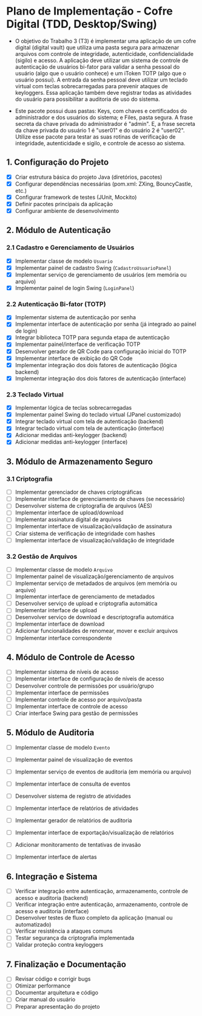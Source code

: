 # Plano de Implementação - Cofre Digital (TDD, Desktop/Swing)
- O objetivo do Trabalho 3 (T3)  é implementar uma aplicação de um cofre digital (digital vault) que utiliza uma pasta segura para armazenar arquivos com controle de integridade, autenticidade, confidencialidade (sigilo) e acesso. A aplicação deve utilizar um sistema de controle de autenticação de usuários bi-fator para validar a senha pessoal do usuário (algo que o usuário conhece) e um iToken TOTP (algo que o usuário possui). A entrada da senha pessoal deve utilizar um teclado virtual com teclas sobrecarregadas para prevenir ataques de keyloggers. Essa aplicação também deve registrar todas as atividades do usuário para possibilitar a auditoria de uso do sistema. 

- Este pacote possui duas pastas: Keys, com chaves e certificados do administrador e dos usuários do sistema; e Files, pasta segura. A frase secreta da chave privada do administrador é "admin". E, a frase secreta da chave privada do usuário 1 é "user01" e do usuário 2 é "user02". Utilize esse pacote para testar as suas rotinas de verificação de integridade, autenticidade e sigilo, e controle de acesso ao sistema.


## 1. Configuração do Projeto

- [x] Criar estrutura básica do projeto Java (diretórios, pacotes)
- [x] Configurar dependências necessárias (pom.xml: ZXing, BouncyCastle, etc.)
- [x] Configurar framework de testes (JUnit, Mockito)
- [x] Definir pacotes principais da aplicação
- [x] Configurar ambiente de desenvolvimento

## 2. Módulo de Autenticação

### 2.1 Cadastro e Gerenciamento de Usuários
- [x] Implementar classe de modelo `Usuario`
- [x] Implementar painel de cadastro Swing (`CadastroUsuarioPanel`)
- [x] Implementar serviço de gerenciamento de usuários (em memória ou arquivo)
- [x] Implementar painel de login Swing (`LoginPanel`)

### 2.2 Autenticação Bi-fator (TOTP)
- [x] Implementar sistema de autenticação por senha
- [x] Implementar interface de autenticação por senha (já integrado ao painel de login)
- [x] Integrar biblioteca TOTP para segunda etapa de autenticação
- [x] Implementar painel/interface de verificação TOTP
- [x] Desenvolver gerador de QR Code para configuração inicial do TOTP
- [x] Implementar interface de exibição do QR Code
- [x] Implementar integração dos dois fatores de autenticação (lógica backend)
- [x] Implementar integração dos dois fatores de autenticação (interface)

### 2.3 Teclado Virtual
- [x] Implementar lógica de teclas sobrecarregadas
- [x] Implementar painel Swing do teclado virtual (JPanel customizado)
- [x] Integrar teclado virtual com tela de autenticação (backend)
- [x] Integrar teclado virtual com tela de autenticação (interface)
- [x] Adicionar medidas anti-keylogger (backend)
- [x] Adicionar medidas anti-keylogger (interface)

## 3. Módulo de Armazenamento Seguro

### 3.1 Criptografia
- [ ] Implementar gerenciador de chaves criptográficas
- [ ] Implementar interface de gerenciamento de chaves (se necessário)
- [ ] Desenvolver sistema de criptografia de arquivos (AES)
- [ ] Implementar interface de upload/download
- [ ] Implementar assinatura digital de arquivos
- [ ] Implementar interface de visualização/validação de assinatura
- [ ] Criar sistema de verificação de integridade com hashes
- [ ] Implementar interface de visualização/validação de integridade

### 3.2 Gestão de Arquivos
- [ ] Implementar classe de modelo `Arquivo`
- [ ] Implementar painel de visualização/gerenciamento de arquivos
- [ ] Implementar serviço de metadados de arquivos (em memória ou arquivo)
- [ ] Implementar interface de gerenciamento de metadados
- [ ] Desenvolver serviço de upload e criptografia automática
- [ ] Implementar interface de upload
- [ ] Desenvolver serviço de download e descriptografia automática
- [ ] Implementar interface de download
- [ ] Adicionar funcionalidades de renomear, mover e excluir arquivos
- [ ] Implementar interface correspondente

## 4. Módulo de Controle de Acesso

- [ ] Implementar sistema de níveis de acesso
- [ ] Implementar interface de configuração de níveis de acesso
- [ ] Desenvolver controle de permissões por usuário/grupo
- [ ] Implementar interface de permissões
- [ ] Implementar controle de acesso por arquivo/pasta
- [ ] Implementar interface de controle de acesso
- [ ] Criar interface Swing para gestão de permissões

## 5. Módulo de Auditoria

- [ ] Implementar classe de modelo `Evento`
- [ ] Implementar painel de visualização de eventos
- [ ] Implementar serviço de eventos de auditoria (em memória ou arquivo)
- [ ] Implementar interface de consulta de eventos
- [ ] Desenvolver sistema de registro de atividades
- [ ] Implementar interface de relatórios de atividades
- [ ] Implementar gerador de relatórios de auditoria
- [ ] Implementar interface de exportação/visualização de relatórios
- [ ] Adicionar monitoramento de tentativas de invasão
- [ ] Implementar interface de alertas


## 6. Integração e Sistema

- [ ] Verificar integração entre autenticação, armazenamento, controle de acesso e auditoria (backend)
- [ ] Verificar integração entre autenticação, armazenamento, controle de acesso e auditoria (interface)
- [ ] Desenvolver testes de fluxo completo da aplicação (manual ou automatizado)
- [ ] Verificar resistência a ataques comuns
- [ ] Testar segurança da criptografia implementada
- [ ] Validar proteção contra keyloggers

## 7. Finalização e Documentação

- [ ] Revisar código e corrigir bugs
- [ ] Otimizar performance
- [ ] Documentar arquitetura e código
- [ ] Criar manual do usuário
- [ ] Preparar apresentação do projeto